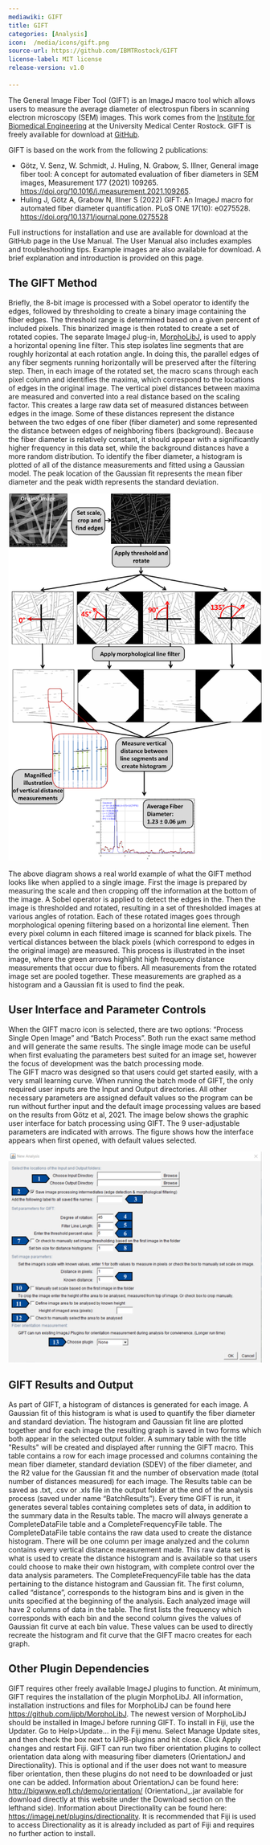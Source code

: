 ```yaml
---
mediawiki: GIFT
title: GIFT
categories: [Analysis]
icon:  /media/icons/gift.png
source-url: https://github.com/IBMTRostock/GIFT
license-label: MIT license 
release-version: v1.0

---
```


The General Image Fiber Tool (GIFT) is an ImageJ macro tool which allows users to measure the average diameter of electrospun fibers in scanning electron microscopy (SEM) images. This work comes from the [Institute for Biomedical Engineering](https://ibmt.med.uni-rostock.de/en/) at the University Medical Center Rostock. GIFT is freely available for download at [GitHub](https://github.com/IBMTRostock/GIFT). 

GIFT is based on the work from the following 2 publications: 
- Götz, V. Senz, W. Schmidt, J. Huling, N. Grabow, S. Illner, General image fiber tool: A concept for automated evaluation of fiber diameters in SEM images, Measurement 177 (2021) 109265. https://doi.org/10.1016/j.measurement.2021.109265.
- Huling J, Götz A, Grabow N, Illner S (2022) GIFT: An ImageJ macro for automated fiber diameter quantification. PLoS ONE 17(10): e0275528. https://doi.org/10.1371/journal.pone.0275528 


Full instructions for installation and use are available for download at the GitHub page in the Use Manual. The User Manual also includes examples and troubleshooting tips. Example images are also available for download. A brief explanation and introduction is provided on this page. 

## The GIFT Method
Briefly, the 8-bit image is processed with a Sobel operator to identify the edges, followed by thresholding to create a binary image containing the fiber edges. The threshold range is determined based on a given percent of included pixels. This binarized image is then rotated to create a set of rotated copies. The separate ImageJ plug-in, [MorphoLibJ](https://github.com/ijpb/MorphoLibJ), is used to apply a horizontal opening line filter. This step isolates line segments that are roughly horizontal at each rotation angle. In doing this, the parallel edges of any fiber segments running horizontally will be preserved after the filtering step. Then, in each image of the rotated set, the macro scans through each pixel column and identifies the maxima, which correspond to the locations of edges in the original image. The vertical pixel distances between maxima are measured and converted into a real distance based on the scaling factor. This creates a large raw data set of measured distances between edges in the image. Some of these distances represent the distance between the two edges of one fiber (fiber diameter) and some represented the distance between edges of neighboring fibers (background). Because the fiber diameter is relatively constant, it should appear with a significantly higher frequency in this data set, while the background distances have a more random distribution. To identify the fiber diameter, a histogram is plotted of all of the distance measurements and fitted using a Gaussian model. The peak location of the Gaussian fit represents the mean fiber diameter and the peak width represents the standard deviation.

<img src="/media/plugins/gift-method-flowchart.png" width="600"/>

The above diagram shows a real world example of what the GIFT method looks like when applied to a single image. First the image is prepared by measuring the scale and then cropping off the information at the bottom of the image. A Sobel operator is applied to detect the edges in the. Then the image is thresholded and rotated, resulting in a set of thresholded images at various angles of rotation. Each of these rotated images goes through morphological opening filtering based on a horizontal line element. Then every pixel column in each filtered image is scanned for black pixels. The vertical distances between the black pixels (which correspond to edges in the original image) are measured. This process is illustrated in the inset image, where the green arrows highlight high frequency distance measurements that occur due to fibers. All measurements from the rotated image set are pooled together. These measurements are graphed as a histogram and a Gaussian fit is used to find the peak.

## User Interface and Parameter Controls
When the GIFT macro icon is selected, there are two options: “Process Single Open Image” and “Batch Process”. Both run the exact same method and will generate the same results. The single image mode can be useful when first evaluating the parameters best suited for an image set, however the focus of development was the batch processing mode.   
The GIFT macro was designed so that users could get started easily, with a very small learning curve. When running the batch mode of GIFT, the only required user inputs are the Input and Output directories. All other necessary parameters are assigned default values so the program can be run without further input and the default image processing values are based on the results from Götz et al, 2021. The image below shows the graphic user interface for batch processing using GIFT. The 9 user-adjustable parameters are indicated with arrows. The figure shows how the interface appears when first opened, with default values selected. 

<img src="/media/plugins/gift-gui.png" width="600"/>

## GIFT Results and Output
As part of GIFT, a histogram of distances is generated for each image. A Gaussian fit of this histogram is what is used to quantify the fiber diameter and standard deviation. The histogram and Gaussian fit line are plotted together and for each image the resulting graph is saved in two forms which both appear in the selected output folder.
A summary table with the title "Results" will be created and displayed after running the GIFT macro. This table contains a row for each image processed and columns containing the mean fiber diameter, standard deviation (SDEV) of the fiber diameter, and the R2 value for the Gaussian fit and the number of observation made (total number of distances measured) for each image. The Results table can be saved as .txt, .csv or .xls file in the output folder at the end of the analysis process (saved under name “BatchResults”). 
Every time GIFT is run, it generates several tables containing completes sets of data, in addition to the summary data in the Results table. The macro will always generate a CompleteDataFile table and a CompleteFrequencyFile table. The CompleteDataFile table contains the raw data used to create the distance histogram. There will be one column per image analyzed and the column contains every vertical distance measurement made. This raw data set is what is used to create the distance histogram and is available so that users could choose to make their own histogram, with complete control over the data analysis parameters. The CompleteFrequencyFile table has the data pertaining to the distance histogram and Gaussian fit.  The first column, called “distance”, corresponds to the histogram bins and is given in the units specified at the beginning of the analysis. Each analyzed image will have 2 columns of data in the table. The first lists the frequency which corresponds with each bin and the second column gives the values of Gaussian fit curve at each bin value. These values can be used to directly recreate the histogram and fit curve that the GIFT macro creates for each graph. 

## Other Plugin Dependencies 
GIFT requires other freely available ImageJ plugins to function. At minimum, GIFT requires the installation of the plugin MorphoLibJ. All information, installation instructions and files for MorphoLibJ can be found here https://github.com/ijpb/MorphoLibJ. The newest version of MorphoLibJ should be installed in ImageJ before running GIFT. To install in Fiji, use the Updater. Go to Help>Update… in the Fiji menu. Select Manage Update sites, and then check the box next to IJPB-plugins and hit close. Click Apply changes and restart Fiji. 
GIFT can run two fiber orientation plugins to collect orientation data along with measuring fiber diameters (OrientationJ and Directionality). This is optional and if the user does not want to measure fiber orientation, then these plugins do not need to be downloaded or just one can be added. Information about OrientationJ can be found here: http://bigwww.epfl.ch/demo/orientation/ (OrientationJ_.jar available for download directly at this website under the Download section on the lefthand side). Information about Directionality can be found here: https://imagej.net/plugins/directionality. It is recommended that Fiji is used to access Directionality as it is already included as part of Fiji and requires no further action to install. 



